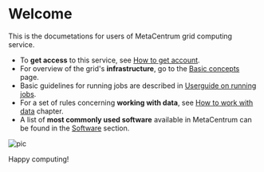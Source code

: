 # Welcome

This is the documetations for users of MetaCentrum grid computing service.

- To **get access** to this service, see [How to get account](/access/account).
- For overview of the grid's **infrastructure**, go to the [Basic concepts](/computing/concepts) page.
- Basic guidelines for running jobs are described in [Userguide on running jobs](/computing/run-basic-job).
- For a set of rules concerning **working with data**, see [How to work with data](/data/data-within) chapter.
- A list of **most commonly used software** available in MetaCentrum can be found in the [Software](/software) section.

![pic](/img/metacentrum_RGB.jpg)

Happy computing!

